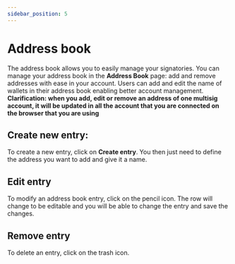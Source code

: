```yaml
---
sidebar_position: 5
---
```


# Address book

The address book allows you to easily manage your signatories. 
You can manage your address book in the **Address Book** page: add and remove addresses with ease in your account. Users can add and edit the name of wallets in their address book enabling better account management.
**Clarification: when you add, edit or remove an address of one multisig account, it will be updated in all the account that you are connected on the browser that you are using**

## Create new entry: 
To create a new entry, click on **Create entry**. You then just need to define the address you want to add and give it a name.


## Edit entry
To modify an address book entry, click on the pencil icon.
The row will change to be editable and you will be able to change the entry and save the changes.

## Remove entry
To delete an entry, click on the trash icon.

